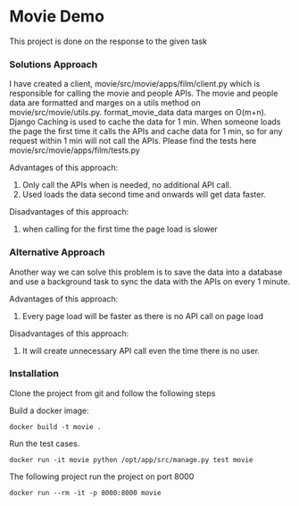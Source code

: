 # Movie Demo
This project is done on the response to the given task

### Solutions Approach
I have created a client, movie/src/movie/apps/film/client.py which is responsible for calling the 
movie and people APIs. The movie and people data are formatted and marges on a utils method on movie/src/movie/utils.py. format_movie_data data marges on O(m+n). 
Django Caching is used to cache the data for 1 min. When someone loads the page the first time it calls the APIs and cache data for 1 min, so for any request within 1 min will not call the APIs.
Please find the tests here movie/src/movie/apps/film/tests.py 

Advantages of this approach:
1. Only call the APIs when is needed, no additional API call.
2. Used loads the data second time and onwards will get data faster.

Disadvantages of this approach:
1. when calling for the first time the page load is slower

### Alternative Approach
Another way we can solve this problem is to save the data into a database and use a background task to sync the data with the APIs on every 1 minute.

Advantages of this approach:
1. Every page load will be faster as there is no API call on page load

Disadvantages of this approach:
1. It will create unnecessary API call even the time there is no user.


### Installation
Clone the project from git and follow the following steps

Build a docker image:

```
docker build -t movie .
```
Run the test cases.

```
docker run -it movie python /opt/app/src/manage.py test movie
```
The following project run the project on port 8000

```
docker run --rm -it -p 8000:8000 movie
```

